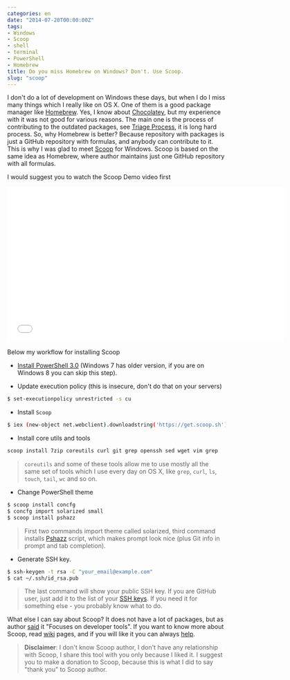 ```yaml
---
categories: en
date: "2014-07-20T00:00:00Z"
tags:
- Windows
- Scoop
- shell
- terminal
- PowerShell
- Homebrew
title: Do you miss Homebrew on Windows? Don't. Use Scoop.
slug: "scoop"
---
```


I don't do a lot of development on Windows these days, but when I do I miss many things which I really like on OS X. One of them is a good package manager like [Homebrew](http://brew.sh). Yes, I know about [Chocolatey](https://chocolatey.org), but my experience with it was not good for various reasons. The main one is the process of contributing to the outdated packages, see [Triage Process](https://github.com/chocolatey/chocolatey/wiki/PackageTriageProcess), it is long hard process. So, why Homebrew is better? Because repository with packages is just a GitHub repository with formulas, and anybody can contribute to it. This is why I was glad to meet [Scoop](http://scoop.sh) for Windows. Scoop is based on the same idea as Homebrew, where author maintains just one GitHub repository with all formulas. 

I would suggest you to watch the Scoop Demo video first

<iframe width="640" height="360" src="//www.youtube.com/embed/a85QLUJ0Wbs" frameborder="0" allowfullscreen></iframe>

Below my workflow for installing Scoop

* [Install PowerShell 3.0](http://technet.microsoft.com/en-us/library/hh847837.aspx) (Windows 7 has older version, if you are on Windows 8 you can skip this step).

* Update execution policy (this is insecure, don't do that on your servers)

```bash
$ set-executionpolicy unrestricted -s cu
```

* Install `Scoop`

```bash
$ iex (new-object net.webclient).downloadstring('https://get.scoop.sh')
```

* Install core utils and tools

```bash
scoop install 7zip coreutils curl git grep openssh sed wget vim grep 
```

> `coreutils` and some of these tools allow me to use mostly all the same set of tools which I use every day on OS X, like `grep`, `curl`, `ls`, `touch`, `tail`, `wc` and so on.

* Change PowerShell theme

```bash
$ scoop install concfg
$ concfg import solarized small
$ scoop install pshazz
```

> First two commands import theme called solarized, third command installs [Pshazz](https://github.com/lukesampson/pshazz) script, which makes prompt look nice (plus Git info in prompt and tab completion).

* Generate SSH key. 

```bash
$ ssh-keygen -t rsa -C "your_email@example.com"
$ cat ~/.ssh/id_rsa.pub
```

> The last command will show your public SSH key. If you are GitHub user, just add it to the list of your [SSH keys](https://github.com/settings/ssh). If you need it for something else - you probably know what to do.

What else I can say about Scoop? It does not have a lot of packages, but as author [said](https://github.com/lukesampson/scoop/wiki/Chocolatey-Comparison) it "Focuses on developer tools". If you want to know more about Scoop, read [wiki](https://github.com/lukesampson/scoop/wiki) pages, and if you will like it you can always [help](http://scoop.sh/donate). 

> **Disclaimer**: I don't know Scoop author, I don't have any relationship with Scoop, I share this tool with you only because I liked it. I suggest you to make a donation to Scoop, because this is what I did to say "thank you" to Scoop author.